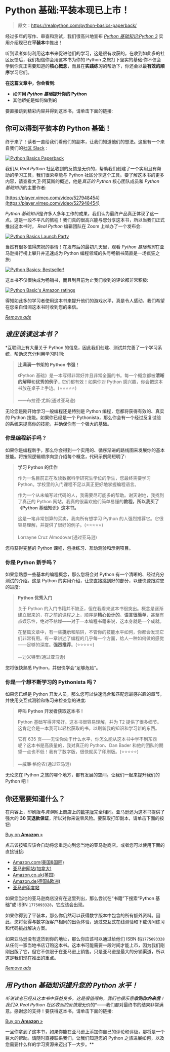# Python 基础:平装本现已上市！

> 原文：<https://realpython.com/python-basics-paperback/>

经过多年的写作、审查和测试，我们很高兴地宣布 [*Python 基础知识:Python 3*](https://realpython.com/products/python-basics-book/) 实用介绍现已在**平装本**中推出！

听到读者如何利用这本书来促进他们的学习，这是很有收获的。在收到如此多的社区反馈后，我们相信你会用这本书为你的 Python 之旅打下坚实的基础:你不仅会学到你真正需要知道的**核心概念**，而且在**实践练习**的帮助下，你还会以最**有效的顺序**学习它们。

**在这篇文章中，你会看到:**

*   如何**用 *Python 基础*提升你的 Python**
*   其他蟒蛇是如何做到的

要直接跳到精彩内容并得到这本书，请单击下面的链接:

## 你可以得到平装本的 Python 基础！

终于来了！读者一直给我们看他们的副本，让我们知道他们的想法。这里有一个来自我们的[社区 Slack](https://realpython.com/community/) :

[![Python Basics Paperback](img/8b3404bf5d4f1cdd6563cee209d3a93e.png)](https://files.realpython.com/media/pb-paperback.f7a54aa992f8.jpg)

我们从 *Real Python* 社区收到的反馈是无价的，帮助我们创建了一个实用且有帮助的学习工具，我们很荣幸能与 Python 社区分享这个工具。要了解这本书的更多内容，请查看大卫·阿莫斯的概述，他是*真正的 Python* 核心团队成员和 *Python 基础知识*的主要作者:

[https://player.vimeo.com/video/527948454](https://player.vimeo.com/video/527948454)

*Python 基础知识*是许多人多年工作的成果，我们认为最终产品真正体现了这一点。这是一段不平凡的旅程！我们真的很高兴能与您分享这本书，所以当我们正式推出这本书时， *Real Python* 编辑团队在 Zoom 上举办了一个发布会:

[![Python Basics Launch Party](img/7c365dec814c413eec16d371b9f32dab.png)](https://files.realpython.com/media/zoom.04cdf54a9288.png)

当然有很多值得庆祝的事情！在发布后的最初几天里，观看 *Python 基础知识*在亚马逊排行榜上攀升并迅速成为 Python 编程领域的头号畅销书简直是一场疯狂之旅:

[![Python Basics: Bestseller!](img/daee1610f5b443214bd51a281e0adaf3.png)](https://files.realpython.com/media/Screen_Shot_2021-03-23_at_7.02.28_PM.da131d307eae.png)

这本书不仅很快成为畅销书，而且到目前为止我们收到的评论都非常积极:

[![Python Basic's Amazon ratings](img/0772e995b1afb5b5e25b3389440881e7.png)](https://files.realpython.com/media/Screen_Shot_2021-03-23_at_6.58.31_PM.6256ef11d738.png)

得知如此多的学习者使用这本书来提升他们的游戏水平，真是令人感动。我们希望在您亲自借阅这本书时收到您的来信。

[*Remove ads*](/account/join/)

## *谁应该读这本书？*

 *互联网上有大量关于 Python 的信息，因此我们创建、测试并完善了一个学习系统，帮助您充分利用学习时间:

> **比满满一书架的 Python 书强！**
> 
> 《Python 基础》是一本写得非常好并且非常全面的书。每一个概念都被**清晰的解释**和**优秀的例子**…它们都有效！如果你对 Python 感兴趣，你会把这本书放在桌子上手边。(⭐⭐⭐⭐⭐)
> 
> ——布拉德·尤斯(通过亚马逊)

无论您是刚开始学习一般编程还是特别是 Python 编程，您都将获得有效的、真实的 Python 技能。如果你已经是一个 Pythonista，那么你会有一个经过反复试验的系统来提高你的技能，并确保你有一个强大的基础。

### 你是编程新手吗？

如果你是编程新手，那么你会得到一个实用的、循序渐进的路线图来发展你的基本技能。将按照逻辑顺序向您介绍每个概念，代码示例简短明了:

> **学习 Python 的佳作**
> 
> 作为一名目前正在攻读数据科学研究生学位的学生，您最终需要学习 Python。学校里的入门课程不足以真正更好地掌握编程语言。
> 
> 作为一个从未编写过代码的人，我需要尽可能多的帮助。谢天谢地，我找到了真正的 Python 网站。我真的很喜欢他们简单易懂的**教程，所以我买了《Python 基础知识》这本书。**
> 
> 这是一笔非常划算的买卖，我向所有想学习 Python 的人强烈推荐它。它很容易理解，并提供了很好的例子。(⭐⭐⭐⭐⭐)
> 
> Lorrayne Cruz Almodovar(通过亚马逊)

您将获得完整的 Python 课程，包括练习、互动测验和示例项目。

### 你是 Python 新手吗？

如果您熟悉一些基本的编程概念，那么您将会对 Python 有一个清晰的、经过充分测试的介绍。这是 Python 的实用介绍，让您直接跳到好的部分，以便快速跟踪您的进度:

> **Python 优秀入门**
> 
> 关于 Python 的入门书籍并不缺乏，但在我看来这本书很突出。概念是逐渐建立起来的，在之前的课程之上，顺序是**精心设计的**。**语言很简单**，甚至有点娱乐性，绝对不枯燥——对于一本编程书籍来说，这本身就是一个成就。
> 
> 在整篇文章中，有一些**提示**和陷阱，不管你的技能水平如何，你都会发现它们非常有用。有一章讲述了编程的几乎每一个方面，给人一种如何做的感觉——足够的深度。**强烈推荐**。(⭐⭐⭐⭐⭐)
> 
> —迪米特里(通过亚马逊)

您将很快熟悉 Python，并很快学会“足够危险”。

### 你是一个想不断学习的 Pythonista 吗？

如果您已经是 Python 开发人员，那么您可以快速混合和匹配您最感兴趣的章节，并使用交互式测验和练习来检查您的进度:

> **呼叫 Python 开发者获取这本书！**
> 
> Python 基础写得非常好。这本书很容易理解，并为 T2 提供了很多细节。这肯定会是一本我可以轻松获取的书，以刷新我的知识和学习新的东西。
> 
> 它有 635 页——无论你处于什么水平，你怎么能从这本书中学不到东西呢？这本书是高质量的，我对真正的 Python、Dan Bader 和他的团队的期望一点也不低！我有了数字版，很快就买了印刷版。(⭐⭐⭐⭐⭐)
> 
> —威廉·格伦农(通过亚马逊)

无论您在 Python 之旅的哪个地方，都有发展的空间。让我们一起来提升我们的 Python 吧！

## 你还需要知道什么？

在内容上，印刷版与*真蟒*网上商店上的[数字版](https://realpython.com/products/python-basics-book/)完全相同。亚马逊还为这本书提供了强大的 **30 天退款保证**，所以对你来说零风险。要获取打印副本，请单击下面的按钮:

[Buy on **Amazon** »](https://realpython.com/asins/1775093328/)

点击该按钮应该会自动将您重定向到您当地的亚马逊商店。或者您可以使用下面的直接链接:

*   [Amazon.com(美国&国际)](https://www.amazon.com/dp/1775093328/?tag=devdetailpage02-20)
*   [亚马逊网站(加拿大)](https://www.amazon.ca/dp/1775093328/?tag=devdetailpage-20)
*   [Amazon.co.uk(英国)](https://www.amazon.co.uk/dp/1775093328/?tag=devdetailpage-21)
*   [Amazon.de(德国&欧洲)](https://www.amazon.de/dp/1775093328/?tag=devdetailpa08-21)
*   [亚马逊印度站](https://www.amazon.in/dp/1775093328/)

如果您当地的亚马逊商店没有在这里列出，那么尝试在“书籍”下搜索“Python 基础”或 ISBN `1775093328`，它应该会出现。

如果你得到了平装本，那么你仍然可以获得数字版本中包含的所有额外资料。因此，您将获得与数字版客户相同的出色体验，通过交互式在线测验和下载访问练习和代码挑战解决方案。

如果亚马逊没有送货到你的地址，那么你应该可以通过给他们 ISBN 码`1775093328`从任何一家当地书店订购这本书。这本书可能需要一段时间才能上市，因为我们刚刚出版了它，但它不仅限于在亚马逊上销售。只是亚马逊是最大的分销渠道，所以这是我们现在推出的重点。

[*Remove ads*](/account/join/)

## *用 Python 基础知识提升您的 Python 水平！*

 *听说读者已经从这本书中获益良多，这是很值得的，我们也很乐意**收到你的来信**！我们从 *Real Python* 社区收到的反馈是*无价的*——我们都对最终书的结果非常满意。感谢您的支持！要获得这本书，请单击下面的链接:

[Buy on **Amazon** »](https://realpython.com/asins/1775093328/)

一旦你拿到了这本书，如果你能在亚马逊上添加你自己的评论和评级，那将是一个巨大的帮助。请随时直接联系我们，让我们知道您的 Python 之旅进展如何，以及您需要什么样的学习资源来迈出下一大步。**